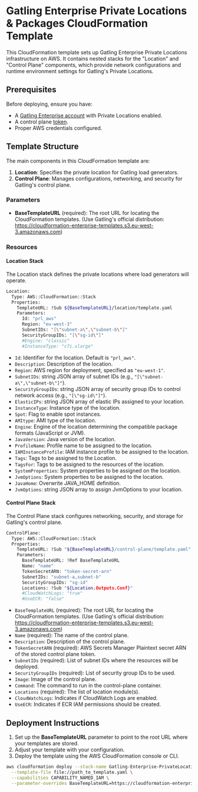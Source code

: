 # Gatling Enterprise Private Locations & Packages CloudFormation Template

This CloudFormation template sets up Gatling Enterprise Private Locations infrastructure on AWS. It contains nested stacks for the "Location" and "Control Plane" components, which provide network configurations and runtime environment settings for Gatling's Private Locations.

## Prerequisites

Before deploying, ensure you have:
- A [Gatling Enterprise account](https://auth.gatling.io) with Private Locations enabled.
- A control plane [token](https://docs.gatling.io/reference/install/cloud/private-locations/introduction/#token).
- Proper AWS credentials configured.

## Template Structure

The main components in this CloudFormation template are:
1. **Location**: Specifies the private location for Gatling load generators.
2. **Control Plane**: Manages configurations, networking, and security for Gatling's control plane.

### Parameters

- **BaseTemplateURL** (required): The root URL for locating the CloudFormation templates. (Use Gatling's official distribution: https://cloudformation-enterprise-templates.s3.eu-west-3.amazonaws.com)

### Resources

#### Location Stack

The Location stack defines the private locations where load generators will operate.

```sh
Location:
  Type: AWS::CloudFormation::Stack
  Properties:
    TemplateURL: !Sub ${BaseTemplateURL}/location/template.yaml
    Parameters:
      Id: "prl_aws"
      Region: "eu-west-3"
      SubnetIDs: "[\"subnet-a\",\"subnet-b\"]"
      SecurityGroupIDs: "[\"sg-id\"]"
      #Engine: "classic"
      #InstanceType: "c7i.xlarge"
```

- `Id`: Identifier for the location. Default is `"prl_aws"`.
- `Description`: Description of the location.
- `Region`: AWS region for deployment, specified as `"eu-west-1"`.
- `SubnetIDs`: string JSON array of subnet IDs (e.g., `"[\"subnet-a\",\"subnet-b\"]"`).
- `SecurityGroupIDs`: string JSON array of security group IDs to control network access (e.g., `"[\"sg-id\"]"`).
- `ElasticIPs`: string JSON array of elastic IPs assigned to your location.
- `InstanceType`: Instance type of the location.
- `Spot`: Flag to enable spot instances.
- `AMItype`: AMI type of the location.
- `Engine`: Engine of the location determining the compatible package formats (JavaScript or JVM).
- `JavaVersion`: Java version of the location.
- `ProfileName`: Profile name to be assigned to the location.
- `IAMInstanceProfile`: IAM instance profile to be assigned to the location.
- `Tags`: Tags to be assigned to the Location.
- `TagsFor`: Tags to be assigned to the resources of the location.
- `SystemProperties`: System properties to be assigned on the location.
- `JvmOptions`: System properties to be assigned to the location.
- `JavaHome`: Overwrite JAVA_HOME definition.
- `JvmOptions`: string JSON array to assign JvmOptions to your location.

#### Control Plane Stack

The Control Plane stack configures networking, security, and storage for Gatling's control plane.

```sh
ControlPlane:
  Type: AWS::CloudFormation::Stack
  Properties:
    TemplateURL: !Sub "${BaseTemplateURL}/control-plane/template.yaml"
    Parameters:
      BaseTemplateURL: !Ref BaseTemplateURL
      Name: "name"
      TokenSecretARN: "token-secret-arn"
      SubnetIDs: "subnet-a,subnet-b"
      SecurityGroupIDs: "sg-id"
      Locations: !Sub "${Location.Outputs.Conf}"
      #CloudWatchLogs: "true"
      #UseECR: "false"
```
- `BaseTemplateURL` (required): The root URL for locating the CloudFormation templates. (Use Gatling's official distribution: https://cloudformation-enterprise-templates.s3.eu-west-3.amazonaws.com)
- `Name` (required): The name of the control plane.
- `Description`: Description of the control plane.
- `TokenSecretARN` (required): AWS Secrets Manager Plaintext secret ARN of the stored control plane token.
- `SubnetIDs` (required): List of subnet IDs where the resources will be deployed.
- `SecurityGroupIDs` (required): List of security group IDs to be used.
- `Image`: Image of the control plane.
- `Command`: The command to run in the control-plane container.
- `Locations` (required): The list of location module(s).
- `CloudWatchLogs`: Indicates if CloudWatch Logs are enabled.
- `UseECR`: Indicates if ECR IAM permissions should be created.

## Deployment Instructions

1. Set up the **BaseTemplateURL** parameter to point to the root URL where your templates are stored.
3. Adjust your template with your configuration.
4. Deploy the template using the AWS CloudFormation console or CLI.

```sh
aws cloudformation deploy --stack-name Gatling-Enterprise-PrivateLocations \
  --template-file file://path_to_template.yaml \
  --capabilities CAPABILITY_NAMED_IAM \
  --parameter-overrides BaseTemplateURL=https://cloudformation-enterprise-templates.s3.eu-west-3.amazonaws.com
```
